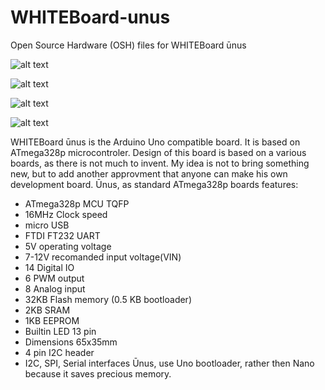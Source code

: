 # WHITEBoard-unus
Open Source Hardware (OSH) files for WHITEBoard ūnus

![alt text](https://i.imgur.com/Hk9rt3k.png?1)

![alt text](https://i.imgur.com/sFqm2Sx.png?1)

![alt text](https://i.imgur.com/Mabb6MV.png?1)

![alt text](https://i.imgur.com/XLJ9CV3.png?1)

WHITEBoard ūnus is the Arduino Uno compatible board. It is based on ATmega328p microcontroler. Design of this board is based on a various boards, as there is not much to invent. My idea is not to bring something new, but to add another approvment that anyone can make his own development board.
Ūnus, as standard ATmega328p boards features:
* ATmega328p MCU TQFP
* 16MHz Clock speed
* micro USB
* FTDI FT232 UART
* 5V operating voltage
* 7-12V recomanded input voltage(VIN)
* 14 Digital IO
* 6 PWM output
* 8 Analog input
* 32KB Flash memory (0.5 KB bootloader)
* 2KB SRAM
* 1KB EEPROM
* Builtin LED 13 pin
* Dimensions 65x35mm
* 4 pin I2C header
* I2C, SPI, Serial interfaces
Ūnus, use Uno bootloader, rather then Nano because it saves precious memory. 
